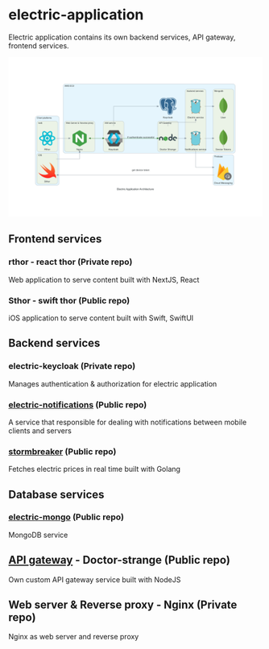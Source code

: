 # electric-application

Electric application contains its own backend services, API gateway, frontend services. 

![Electric Application Architecture](./electric_application_architecture.png)

## Frontend services

### rthor - react thor (Private repo)

Web application to serve content built with NextJS, React

### Sthor - swift thor (Public repo)

iOS application to serve content built with Swift, SwiftUI

## Backend services

### electric-keycloak (Private repo)

Manages authentication & authorization for electric application

### [electric-notifications](https://github.com/AnhCaooo/electric-push-notifications) (Public repo)

A service that responsible for dealing with notifications between mobile clients and servers

### [stormbreaker](https://github.com/AnhCaooo/stormbreaker) (Public repo)

Fetches electric prices in real time built with Golang

## Database services

### [electric-mongo](https://github.com/AnhCaooo/electric-mongo) (Public repo)
MongoDB service 

## [API gateway](https://github.com/AnhCaooo/doctor-strange) - Doctor-strange (Public repo)

Own custom API gateway service built with NodeJS

## Web server & Reverse proxy - Nginx (Private repo)
Nginx as web server and reverse proxy


